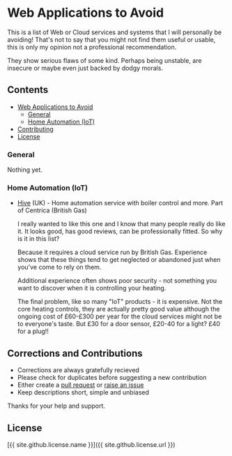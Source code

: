 # Web Applications to Avoid
This is a list of Web or Cloud services and systems that I will personally be avoiding! 
That's not to say that you might not find them useful or usable, 
this is only my opinion not a professional recommendation.

They show serious flaws of some kind. Perhaps being unstable, are insecure or maybe even just backed by dodgy morals.

## Contents
- [Web Applications to Avoid](#web-applications-to-avoid)
  - [General](#general)
  - [Home Automation (IoT)](#home-automation-iot)
- [Contributing](#corrections-and-contributions)
- [License](#license)

### General
Nothing yet.

### Home Automation (IoT)
- [Hive](https://www.hivehome.com/) (UK) - Home automation service with boiler control and more.
  Part of Centrica (British Gas)

  I really wanted to like this one and I know that many people really do like it. It looks good, has good reviews,
  can be professionally fitted. So why is it in this list?

  Because it requires a cloud service run by British Gas. Experience shows that these things tend to get neglected
  or abandoned just when you've come to rely on them. 
  
  Additional experience often shows poor security - not something you want to discover when it is controlling your heating.

  The final problem, like so many "IoT" products - it is expensive. Not the core heating controls, they are actually
  pretty good value although the ongoing cost of £60-£300 per year for the cloud services might not be to everyone's
  taste. But £30 for a door sensor, £20-40 for a light? £40 for a plug!!

## Corrections and Contributions
- Corrections are always gratefully recieved
- Please check for duplicates before suggesting a new contribution
- Either create a [pull request](https://github.com/TotallyInformation/awesome-to-me/pulls) 
  or [raise an issue](https://github.com/TotallyInformation/awesome-to-me/issues)
- Keep descriptions short, simple and unbiased

Thanks for your help and support.

## License
[{{ site.github.license.name }}]({{ site.github.license.url }})
